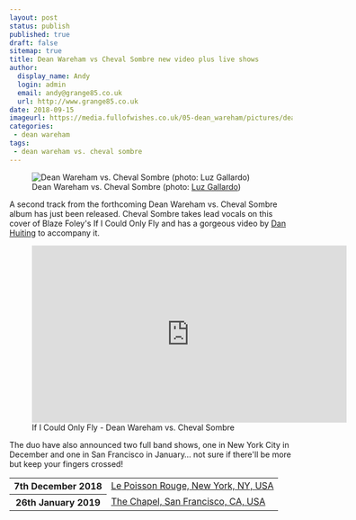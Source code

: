 ```yaml
---
layout: post
status: publish
published: true
draft: false
sitemap: true
title: Dean Wareham vs Cheval Sombre new video plus live shows
author:
  display_name: Andy
  login: admin
  email: andy@grange85.co.uk
  url: http://www.grange85.co.uk
date: 2018-09-15
imageurl: https://media.fullofwishes.co.uk/05-dean_wareham/pictures/dean-wareham-vs-cheval-sombre-luz-gallardo.jpg
categories:
 - dean wareham
tags:
 - dean wareham vs. cheval sombre
---
```

<figure class="caption aligncenter"><img src="https://media.fullofwishes.co.uk/05-dean_wareham/pictures/dean-wareham-vs-cheval-sombre-luz-gallardo.jpg" alt="Dean Wareham vs. Cheval Sombre (photo: Luz Gallardo)" class="img-responsive"><figcaption class="caption-text">Dean Wareham vs. Cheval Sombre (photo: <a href="http://luzgallardo.com/portraits#/id/i12702237/full">Luz Gallardo</a>)</figcaption></figure>
<p class="lead">A second track from the forthcoming Dean Wareham vs. Cheval Sombre album has just been released. Cheval Sombre takes lead vocals on this cover of Blaze Foley's If I Could Only Fly and has a gorgeous video by <a href="http://www.danhuiting.com/music-videos/">Dan Huiting</a> to accompany it.</p>
<figure class="caption aligncenter"><iframe width="560" height="315" src="https://www.youtube.com/embed/mFYXNs8sZL8" frameborder="0" allowfullscreen></iframe><figcaption class="caption-text">If I Could Only Fly - Dean Wareham vs. Cheval Sombre</figcaption></figure>
<p>The duo have also announced two full band shows, one in New York City in December and one in San Francisco in January&hellip; not sure if there'll be more but keep your fingers crossed!</p>
<table class="table table-striped">
      <tbody><tr>
        <th class="col-md-4">7th December 2018</th>
        <td class="col-md-8"><a href="https://db.fullofwishes.co.uk/dean-wareham/shows/2018/2018-12-07-dean-wareham-vs-cheval-sombre-le-poisson-rouge-new-york-ny-usa/">Le Poisson Rouge, New York, NY, USA</a></td>
      </tr>
      <tr>
        <th class="col-md-4">26th January 2019</th>
        <td class="col-md-8"><a href="https://db.fullofwishes.co.uk/dean-wareham/shows/2019/2019-01-26-dean-wareham-vs-cheval-sombre-the-chapel-san-francisco-ca-usa/">The Chapel, San Francisco, CA, USA</a></td>
      </tr>
</tbody></table>
